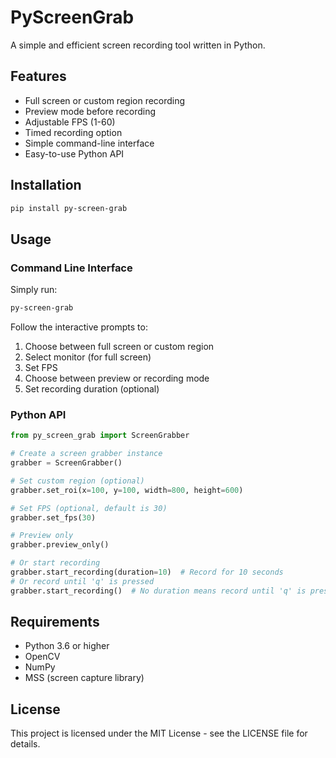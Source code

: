 # PyScreenGrab

A simple and efficient screen recording tool written in Python.

## Features

- Full screen or custom region recording
- Preview mode before recording
- Adjustable FPS (1-60)
- Timed recording option
- Simple command-line interface
- Easy-to-use Python API

## Installation

```bash
pip install py-screen-grab
```

## Usage

### Command Line Interface

Simply run:

```bash
py-screen-grab
```

Follow the interactive prompts to:

1. Choose between full screen or custom region
2. Select monitor (for full screen)
3. Set FPS
4. Choose between preview or recording mode
5. Set recording duration (optional)

### Python API

```python
from py_screen_grab import ScreenGrabber

# Create a screen grabber instance
grabber = ScreenGrabber()

# Set custom region (optional)
grabber.set_roi(x=100, y=100, width=800, height=600)

# Set FPS (optional, default is 30)
grabber.set_fps(30)

# Preview only
grabber.preview_only()

# Or start recording
grabber.start_recording(duration=10)  # Record for 10 seconds
# Or record until 'q' is pressed
grabber.start_recording()  # No duration means record until 'q' is pressed
```

## Requirements

- Python 3.6 or higher
- OpenCV
- NumPy
- MSS (screen capture library)

## License

This project is licensed under the MIT License - see the LICENSE file for details.
